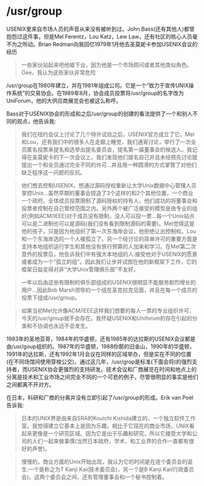 # /usr/group

USENIX里来自市场人员的声音从来没有被听到过。John Bass(还有其他人)都曾抱怨过这件事，但是Mel Ferentz，Lou Katz，Lew Law，还有社区的核心人员毫不为之所动。Brian Redman向我回忆1979年1月他去圣莫妮卡参加USENIX会议的经历

> 一些家伙站起来吧他嘘下台，因为他是一个市场顾问或者其他类似角色。Gee，我认为这些家伙非常危险

/usr/group在1980年建立，并在1981年组成公司。它是一个“致力于宣传UNIX操作系统”的交易协会。在1989年8月，协会成员投票将/usr/group的名字改为UniForum，他的大供应商展览会也被这么称呼。

Bass对于USENIX协会的形成和之后/usr/group的创建的看法提供了一个和别人不同的观点，他告诉我:

> 我们在纽约会议上讨论了几个特许试验之后，USENIX官方成立了它。Mel和Lou，还有我们中的很多人在走廊上睡觉，我们通宵讨论，举行了一次全员匿名投票来提名和选举出提名委员会，提名第一届董事会的候选人。我记得在圣莫妮卡的下一次会议上，我们发现他们提名自己并且未经预先讨论就提出一个和全员通过完全不同的许可...并且用一种圆滑的方式掌管了对他们缺乏程序这一问题的反抗。

> 他们想去控制USENIX，想通过源码授权重新让大学Unix数据中心管理人员掌控Unix...虽然早期的董事会捏造了3个这样的和2个其他位置，一个商业一个政府。全体成员投票限制了源码授权的持有人，他们成功的将董事会和投票者控制在自己管控范围之内。另外两个被广泛接受的模型是由专业的组织(例如ACM/IEEE)对于成员没有限制，没人可以投一票...每一个Unix站点可以是二进制也可以是源码(我们没有看到限制源码的需要)。Mel觉得这是他的孩子，只是因为他组织了第一次东海岸会议，他拒绝让出控制权。Lou和一个东海岸选的一个人被孤立了。另一个经讨论的简单许可的重要方面是支持本地组织运行学生和其他没有旅行预算的人加来和学习。在Mel第二次意外的投票后，他告诉我们中有强大本地组的人:接受他对于USENIX的愿景或者成为一个“孤立的组”。因此我们让步并试图在他的新框架下工作，它的框架日益变得对非“大学Unix管理俱乐部”不友好。

> 一年以后由这些有限制的俱乐部组成的USENIX很明显不能服务剧烈增长的用户...因此Bob Marsh领导的一个组在圣克拉克见面，并且在每一个成员的投票下组成/usr/group。

> 如果当初Mel允许像ACM/IEEE这样我们想要的每人一票的专业组织许可，今天的/usr/group就不会存在。我怀疑USENIX和Uniforum的存在引起的分类和不协调也永远不会发生。

1983年的圣地亚哥，1984年的华盛顿，还有1985年的达拉斯的USENIX会议都是由/usr/goup组织的。1987年的华盛顿，1988你那的旧金山，1990年的华盛顿，1991年的达拉斯，还有1992年1月会议在同样的区域举办，但是实在不同的位置(在不同场馆间使用穿梭公交)。通过这几年，/usr/grop是标准(下面会将)的强烈支持者，而USENIX协会更强烈的支持研发。技术会议和厂商展览在时间和地点上的分离是技术和工业市场之间完全不同的一个可悲的例子，尽管很明显的事实是他们之间都离不开对方。

在日本，科研和厂商的分离并没有立即引起了/usr/group的形成。Erik van Poel告诉我:

> 日本的UNIX界是由来自SRA的Kouichi Kishida建立的，一个独立软件工作室。我觉得建立它基本上是因为乐趣，相比于它现在的商业市场，UNIX看起来更像是一个研究区域。因为它是出于乐趣和研究，所以它接受大学和公司的人们一起来做事情(当然日本政府，学术，和工业界的合作一直都有很好的声誉)。

> 慢慢的，商业方面的Unix开始出现，我认为它的时间是在连个委员会的诞生:一个是称之为T Kanji Kai(技术委员会)，另一个是B Kanji Kai(行政委员会)。这两个委员会之间，还有管理董事会和一个秘书控制着。

